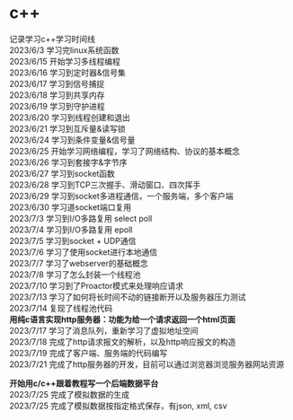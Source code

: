 # c++
记录学习c++学习时间线  
2023/6/3 学习完linux系统函数  
2023/6/15 开始学习多线程编程  
2023/6/16 学习到定时器&信号集  
2023/6/17 学习到信号捕捉  
2023/6/18 学习到共享内存  
2023/6/19 学习到守护进程  
2023/6/20 学习到线程创建和退出  
2023/6/21 学习到互斥量&读写锁   
2023/6/24 学习到条件变量&信号量      
2023/6/25 开始学习网络编程，学习了网络结构、协议的基本概念  
2023/6/26 学习到套接字&字节序  
2023/6/27 学习到socket函数  
2023/6/28 学习到TCP三次握手、滑动窗口、四次挥手  
2023/6/29 学习到socket多进程通信，一个服务端，多个客户端  
2023/6/30 学习道socket端口复用  
2023/7/3 学习到I/O多路复用 select  poll  
2023/7/4 学习到I/O多路复用 epoll  
2023/7/5 学习到socket + UDP通信  
2023/7/6 学习了使用socket进行本地通信  
2023/7/7 学习了webserver的基础概念  
2023/7/8 学习了怎么封装一个线程池  
2023/7/10 学习到了Proactor模式来处理响应请求  
2023/7/13 学习了如何将长时间不动的链接断开以及服务器压力测试  
2023/7/14 复现了线程池代码  
**用纯c语言实现http服务器：功能为给一个请求返回一个html页面**  
2023/7/17 学习了消息队列，重新学习了虚拟地址空间  
2023/7/18 完成了http请求报文的解析，以及http响应报文的构造  
2023/7/19 完成了客户端、服务端的代码编写  
2023/7/21 完成了http服务器的开发，目前可以通过浏览器浏览服务器网站资源  

**开始用c/c++跟着教程写一个后端数据平台**  
2023/7/25 完成了模拟数据的生成  
2023/7/25 完成了模拟数据按指定格式保存，有json, xml, csv  




